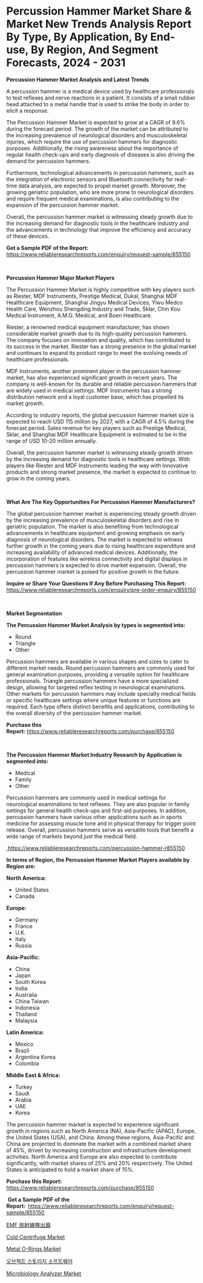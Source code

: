 <p><h1>Percussion Hammer Market Share & Market New Trends Analysis Report By Type, By Application, By End-use, By Region, And Segment Forecasts, 2024 - 2031</h1></p><p><strong>Percussion Hammer Market Analysis and Latest Trends</strong></p>
<p><p>A percussion hammer is a medical device used by healthcare professionals to test reflexes and nerve reactions in a patient. It consists of a small rubber head attached to a metal handle that is used to strike the body in order to elicit a response.</p><p>The Percussion Hammer Market is expected to grow at a CAGR of 9.6% during the forecast period. The growth of the market can be attributed to the increasing prevalence of neurological disorders and musculoskeletal injuries, which require the use of percussion hammers for diagnostic purposes. Additionally, the rising awareness about the importance of regular health check-ups and early diagnosis of diseases is also driving the demand for percussion hammers.</p><p>Furthermore, technological advancements in percussion hammers, such as the integration of electronic sensors and Bluetooth connectivity for real-time data analysis, are expected to propel market growth. Moreover, the growing geriatric population, who are more prone to neurological disorders and require frequent medical examinations, is also contributing to the expansion of the percussion hammer market.</p><p>Overall, the percussion hammer market is witnessing steady growth due to the increasing demand for diagnostic tools in the healthcare industry and the advancements in technology that improve the efficiency and accuracy of these devices.</p></p>
<p><strong>Get a Sample PDF of the Report:&nbsp;</strong> <a href="https://www.reliableresearchreports.com/enquiry/request-sample/855150">https://www.reliableresearchreports.com/enquiry/request-sample/855150</a></p>
<p>&nbsp;</p>
<p><strong>Percussion Hammer Major Market Players</strong></p>
<p><p>The Percussion Hammer Market is highly competitive with key players such as Riester, MDF Instruments, Prestige Medical, Dukal, Shanghai MDF Healthcare Equipment, Shanghai Jingyu Medical Devices, Yiwu Medco Health Care, Wenzhou Shengding Industry and Trade, Sklar, Chin Kou Medical Instrument, A.M.G. Medical, and Boen Healthcare.</p><p>Riester, a renowned medical equipment manufacturer, has shown considerable market growth due to its high-quality percussion hammers. The company focuses on innovation and quality, which has contributed to its success in the market. Riester has a strong presence in the global market and continues to expand its product range to meet the evolving needs of healthcare professionals.</p><p>MDF Instruments, another prominent player in the percussion hammer market, has also experienced significant growth in recent years. The company is well-known for its durable and reliable percussion hammers that are widely used in medical settings. MDF Instruments has a strong distribution network and a loyal customer base, which has propelled its market growth.</p><p>According to industry reports, the global percussion hammer market size is expected to reach USD 115 million by 2027, with a CAGR of 4.5% during the forecast period. Sales revenue for key players such as Prestige Medical, Sklar, and Shanghai MDF Healthcare Equipment is estimated to be in the range of USD 10-20 million annually.</p><p>Overall, the percussion hammer market is witnessing steady growth driven by the increasing demand for diagnostic tools in healthcare settings. With players like Riester and MDF Instruments leading the way with innovative products and strong market presence, the market is expected to continue to grow in the coming years.</p></p>
<p>&nbsp;</p>
<p><strong>What Are The Key Opportunities For Percussion Hammer Manufacturers?</strong></p>
<p><p>The global percussion hammer market is experiencing steady growth driven by the increasing prevalence of musculoskeletal disorders and rise in geriatric population. The market is also benefiting from technological advancements in healthcare equipment and growing emphasis on early diagnosis of neurological disorders. The market is expected to witness further growth in the coming years due to rising healthcare expenditure and increasing availability of advanced medical devices. Additionally, the incorporation of features like wireless connectivity and digital displays in percussion hammers is expected to drive market expansion. Overall, the percussion hammer market is poised for positive growth in the future.</p></p>
<p><strong>Inquire or Share Your Questions If Any Before Purchasing This Report:</strong> <a href="https://www.reliableresearchreports.com/enquiry/pre-order-enquiry/855150">https://www.reliableresearchreports.com/enquiry/pre-order-enquiry/855150</a></p>
<p>&nbsp;</p>
<p><strong>Market Segmentation</strong></p>
<p><strong>The Percussion Hammer Market Analysis by types is segmented into:</strong></p>
<p><ul><li>Round</li><li>Triangle</li><li>Other</li></ul></p>
<p><p>Percussion hammers are available in various shapes and sizes to cater to different market needs. Round percussion hammers are commonly used for general examination purposes, providing a versatile option for healthcare professionals. Triangle percussion hammers have a more specialized design, allowing for targeted reflex testing in neurological examinations. Other markets for percussion hammers may include specialty medical fields or specific healthcare settings where unique features or functions are required. Each type offers distinct benefits and applications, contributing to the overall diversity of the percussion hammer market.</p></p>
<p><strong>Purchase this Report:&nbsp;</strong><a href="https://www.reliableresearchreports.com/purchase/855150">https://www.reliableresearchreports.com/purchase/855150</a></p>
<p>&nbsp;</p>
<p><strong>The Percussion Hammer Market Industry Research by Application is segmented into:</strong></p>
<p><ul><li>Medical</li><li>Family</li><li>Other</li></ul></p>
<p><p>Percussion hammers are commonly used in medical settings for neurological examinations to test reflexes. They are also popular in family settings for general health check-ups and first-aid purposes. In addition, percussion hammers have various other applications such as in sports medicine for assessing muscle tone and in physical therapy for trigger point release. Overall, percussion hammers serve as versatile tools that benefit a wide range of markets beyond just the medical field.</p></p>
<p><a href="https://www.reliableresearchreports.com/percussion-hammer-r855150">&nbsp;https://www.reliableresearchreports.com/percussion-hammer-r855150</a></p>
<p><strong>In terms of Region, the Percussion Hammer Market Players available by Region are:</strong></p>
<p>
    <p> <strong> North America: </strong>
        <ul>
            <li>United States</li>
            <li>Canada</li>
        </ul>
        </p> 
    <p> <strong> Europe: </strong>
        <ul>
            <li>Germany</li>
            <li>France</li>
            <li>U.K.</li>
            <li>Italy</li>
            <li>Russia</li>
        </ul>
        </p> 
    <p> <strong> Asia-Pacific: </strong>
        <ul>
            <li>China</li>
            <li>Japan</li>
            <li>South Korea</li>
            <li>India</li>
            <li>Australia</li>
            <li>China Taiwan</li>
            <li>Indonesia</li>
            <li>Thailand</li>
            <li>Malaysia</li>
        </ul>
        </p> 
    <p> <strong> Latin America: </strong>
        <ul>
            <li>Mexico</li>
            <li>Brazil</li>
            <li>Argentina Korea</li>
            <li>Colombia</li>
        </ul>
        </p> 
    <p> <strong> Middle East & Africa: </strong>
        <ul>
            <li>Turkey</li>
            <li>Saudi</li>
            <li>Arabia</li>
            <li>UAE</li>
            <li>Korea</li>
        </ul>
    </p>
    </p>
<p><p>The percussion hammer market is expected to experience significant growth in regions such as North America (NA), Asia-Pacific (APAC), Europe, the United States (USA), and China. Among these regions, Asia-Pacific and China are projected to dominate the market with a combined market share of 45%, driven by increasing construction and infrastructure development activities. North America and Europe are also expected to contribute significantly, with market shares of 25% and 20% respectively. The United States is anticipated to hold a market share of 15%.</p></p>
<p><strong>Purchase this Report: </strong><a href="https://www.reliableresearchreports.com/purchase/855150">https://www.reliableresearchreports.com/purchase/855150</a></p>
<p>&nbsp;<strong>Get a Sample PDF of the Report:&nbsp;&nbsp;</strong><a href="https://www.reliableresearchreports.com/enquiry/request-sample/855150">https://www.reliableresearchreports.com/enquiry/request-sample/855150</a></p>
<p><strong></strong></p>
<p><p><a href="https://github.com/andym141978/Market-Research-Report-List-1/blob/main/378263650042.md">EMF 放射線検出器</a></p><p><a href="https://github.com/lubmix/Market-Research-Report-List-2/blob/main/cold-centrifuge-market.md">Cold Centrifuge Market</a></p><p><a href="https://issuu.com/reportprime-2/docs/metal-o-rings-market-size-2030.pptx">Metal O-Rings Market</a></p><p><a href="https://github.com/akzkkws047661437/Market-Research-Report-List-2/blob/main/935841345169.md">오브젝트 스토리지 소프트웨어</a></p><p><a href="https://github.com/joannagoyvaerts/Market-Research-Report-List-2/blob/main/microbiology-analyzer-market.md">Microbiology Analyzer Market</a></p></p>
